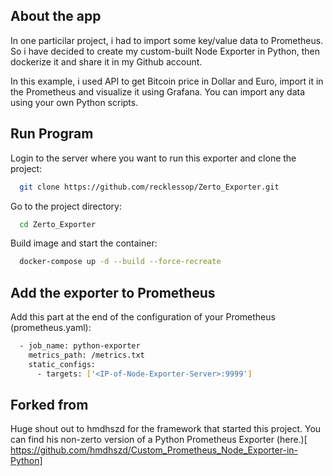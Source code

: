 ## About the app

In one particilar project, i had to import some key/value data to Prometheus. So i have decided to create my custom-built Node Exporter in Python, then dockerize it and share it in my Github account.

In this example, i used API to get Bitcoin price in Dollar and Euro, import it in the Prometheus and visualize it using Grafana. You can import any data using your own Python scripts.


## Run Program

Login to the server where you want to run this exporter and clone the project:

```bash
  git clone https://github.com/recklessop/Zerto_Exporter.git
```

Go to the project directory:

```bash
  cd Zerto_Exporter
```

Build image and start the container:

```bash
  docker-compose up -d --build --force-recreate
```



## Add the exporter to Prometheus

Add this part at the end of the configuration of your Prometheus (prometheus.yaml):

```bash
  - job_name: python-exporter
    metrics_path: /metrics.txt
    static_configs:
      - targets: ['<IP-of-Node-Exporter-Server>:9999']
```


## Forked from

Huge shout out to hmdhszd for the framework that started this project. You can find his non-zerto version of a Python Prometheus Exporter (here.)[
https://github.com/hmdhszd/Custom_Prometheus_Node_Exporter-in-Python]

